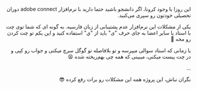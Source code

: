 <div dir="rtl">

این روزا با وجود کرونا، اگر دانشجو باشید حتما دارید با نرم‌افزار adobe connect دوران تحصیلی خودتون رو سپری می‌کنید.

یکی از مشکلات این نرم‌افزار عدم پشتیبانی از زبان فارسیه. به گونه ای که شما توی چت با استاد یا سایر اعضا به جای حرف "ی" باید از "ي" استفاده کنید و این یکم تو چت کردن رو مخه 😬
                       
یا زمانی که استاد سوالی میپرسه و تو بلافاصله تو گوگل سرچ میکنی و جواب رو کپی و در چت پیست میکنی، میبینی که همه چی بهم‌ریخته شده 😫
  
  ...
  
  
 نگران نباش، این پروژه همه این مشکلات رو برات رفع کرده 😎
  
</div>
